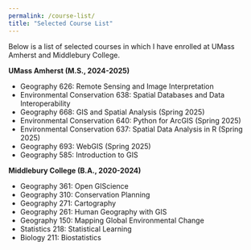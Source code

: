 ```yaml
---
permalink: /course-list/
title: "Selected Course List"
---
```


Below is a list of selected courses in which I have enrolled at UMass Amherst and Middlebury College.

**UMass Amherst (M.S., 2024-2025)**  
* Geography 626: Remote Sensing and Image Interpretation 
* Environmental Conservation 638: Spatial Databases and Data Interoperability  
* Geography 668: GIS and Spatial Analysis (Spring 2025)  
* Environmental Conservation 640: Python for ArcGIS (Spring 2025)   
* Environmental Conservation 637: Spatial Data Analysis in R (Spring 2025)     
* Geography 693: WebGIS (Spring 2025)  
* Geography 585: Introduction to GIS  

**Middlebury College (B.A., 2020-2024)** 
* Geography 361: Open GIScience  
* Geography 310: Conservation Planning   
* Geography 271: Cartography  
* Geography 261: Human Geography with GIS  
* Geography 150: Mapping Global Environmental Change  
* Statistics 218: Statistical Learning  
* Biology 211: Biostatistics  